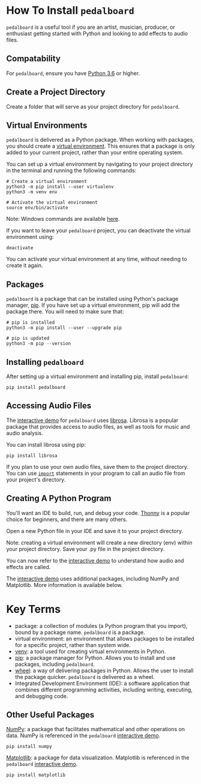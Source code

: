 # How To Install `pedalboard` 

`pedalboard` is a useful tool if you are an artist, musician, producer, or enthusiast getting started with Python and looking to add effects to audio files. 

## Compatability

For `pedalboard`, ensure you have [Python 3.6](https://www.python.org/downloads/) or higher. 

## Create a Project Directory
Create a folder that will serve as your project directory for `pedalboard`. 

## Virtual Environments

`pedalboard` is delivered as a Python package. When working with packages, you should create  a [virtual environment](https://packaging.python.org/guides/installing-using-pip-and-virtual-environments/). This ensures that a package is only added to your current project, rather than your entire operating system. 

You can set up a virtual environment by navigating to your project directory in the terminal and running the following commands:

```
# Create a virtual environment
python3 -m pip install --user virtualenv 
python3 -m venv env

# Activate the virtual environment
source env/bin/activate
```

Note: Windows commands are available [here](https://packaging.python.org/guides/installing-using-pip-and-virtual-environments/).

If you want to leave your `pedalboard` project, you can deactivate the virtual environment using:

```
deactivate
```

You can activate your virtual environment at any time, without needing to create it again.

## Packages

`pedalboard` is a package that can be installed using Python's package manager, [pip](https://packaging.python.org/guides/installing-using-pip-and-virtual-environments/). If you have set up a virtual environment, pip will add the package there. You will need to make sure that:

```
# pip is installed
python3 -m pip install --user --upgrade pip

# pip is updated 
python3 -m pip --version
```

## Installing `pedalboard` 

After setting up a virtual environment and installing pip, install `pedalboard`:
```
pip install pedalboard
```` 

## Accessing Audio Files

The [interactive demo](https://colab.research.google.com/drive/1bHjhJj1aCoOlXKl_lOfG99Xs3qWVrhch#scrollTo=J3MBH6-5yz97) for `pedalboard` uses [librosa](https://librosa.org/). Librosa is a popular package that provides access to audio files, as well as tools for music and audio analysis. 

You can install librosa using pip:
```
pip install librosa
```

If you plan to use your own audio files, save them to the project directory. You can use [`import`](https://docs.python.org/3/reference/import.html) statements in your program to call an audio file from your project's directory. 

## Creating A Python Program

You'll want an IDE to build, run, and debug your code. [Thonny](https://thonny.org/) is a popular choice for beginners, and there are many others.

Open a new Python file in your IDE and save it to your project directory. 

Note: creating a virtual environment will create a new directory (env) within your project directory. Save your .py file in the project directory. 

You can now refer to the [interactive demo](https://colab.research.google.com/drive/1bHjhJj1aCoOlXKl_lOfG99Xs3qWVrhch#scrollTo=J3MBH6-5yz97) to understand how audio and effects are called.

The [interactive demo](https://colab.research.google.com/drive/1bHjhJj1aCoOlXKl_lOfG99Xs3qWVrhch#scrollTo=J3MBH6-5yz97) uses additional packages, including NumPy and Matplotlib. More information is available below.

# Key Terms

- package: a collection of modules (a Python program that you import), bound by a package name. `pedalboard` is a package.
- virtual environment: an environment that allows packages to be installed for a specific project, rather than system wide. 
- [venv](https://packaging.python.org/guides/installing-using-pip-and-virtual-environments/): a tool used for creating virtual environments in Python.
- [pip](https://packaging.python.org/guides/installing-using-pip-and-virtual-environments/): a package manager for Python. Allows you to install and use packages, including `pedalboard`. 
- [wheel](https://packaging.python.org/guides/distributing-packages-using-setuptools/#wheels): a way of delivering packages in Python. Allows the user to install the package quicker. `pedalboard` is delivered as a wheel. 
- Integrated Development Environment (IDE): a software application that combines different programming activities, including writing, executing, and debugging code.   

## Other Useful Packages

[NumPy](https://numpy.org/): a package that facilitates mathematical and other operations on data. NumPy is referenced in the `pedalboard` [interactive demo](https://colab.research.google.com/drive/1bHjhJj1aCoOlXKl_lOfG99Xs3qWVrhch#scrollTo=iusi0_xLyz97).
```
pip install numpy
```

[Matplotlib](https://matplotlib.org/stable/index.html): a package for data visualization. Matplotlib is referenced in the `pedalboard` [interactive demo](https://matplotlib.org/).
```
pip install matplotlib
```





